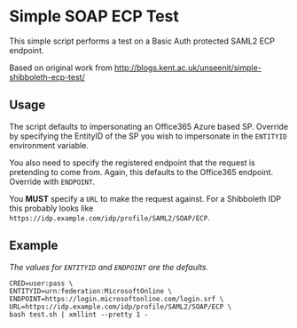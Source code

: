 Simple SOAP ECP Test
====================

This simple script performs a test on a Basic Auth protected SAML2 ECP endpoint.

Based on original work from http://blogs.kent.ac.uk/unseenit/simple-shibboleth-ecp-test/

Usage
-----

The script defaults to impersonating an Office365 Azure based SP. Override by specifying the EntityID of the SP you wish to impersonate in the ```ENTITYID``` environment variable.

You also need to specify the registered endpoint that the request is pretending to come from. Again, this defaults to the Office365 endpoint. Override with ```ENDPOINT```.

You **MUST** specify a ```URL``` to make the request against. For a Shibboleth IDP this probably looks like ```https://idp.example.com/idp/profile/SAML2/SOAP/ECP```.

Example
-------

*The values for ```ENTITYID``` and ```ENDPOINT``` are the defaults.*

```
CRED=user:pass \
ENTITYID=urn:federation:MicrosoftOnline \
ENDPOINT=https://login.microsoftonline.com/login.srf \
URL=https://idp.example.com/idp/profile/SAML2/SOAP/ECP \
bash test.sh | xmllint --pretty 1 -
```


